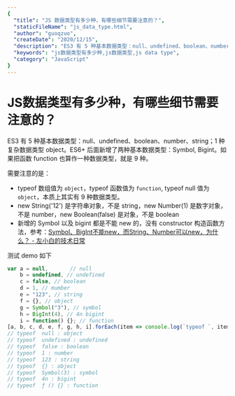 ```yaml
---
{
  "title": "JS 数据类型有多少种，有哪些细节需要注意的？",
  "staticFileName": "js_data_type.html",
  "author": "guoqzuo",
  "createDate": "2020/12/15",
  "description": "ES3 有 5 种基本数据类型：null、undefined、boolean、number、string；1 种复杂数据类型 object。ES6+ 后面新增了两种基本数据类型：Symbol, Bigint。如果把函数 function 也算作一种数据类型，就是 9 种。需要注意的是：- typeof 数组值为 `object`，typeof 函数值为 `function`, typeof null 值为 `object`，本质上其实有 9 种数据类型。- new String('12') 是字符串对象，不是 string，new Number(1) 是数字对象，不是 number，new Boolean(false) 是对象，不是 boolean",
  "keywords": "js数据类型有多少种,js数据类型,js data type",
  "category": "JavaScript"
}
---
```

# JS数据类型有多少种，有哪些细节需要注意的？
ES3 有 5 种基本数据类型：null、undefined、boolean、number、string；1 种复杂数据类型 object。ES6+ 后面新增了两种基本数据类型：Symbol, Bigint。如果把函数 function 也算作一种数据类型，就是 9 种。

需要注意的是：
- typeof 数组值为 `object`，typeof 函数值为 `function`, typeof null 值为 `object`，本质上其实有 9 种数据类型。
- new String('12') 是字符串对象，不是 string，new Number(1) 是数字对象，不是 number，new Boolean(false) 是对象，不是 boolean
- 新增的 Symbol 以及 bigint 都是不能 new 的，没有 constructor 构造函数方法，参考：[Symbol、BigInt不能new，而String、Number可以new，为什么？ - 左小白的技术日常](http://127.0.0.1:3001/blog/2019/12/new_check.html)

测试 demo 如下
```js
var a = null,       // null
    b = undefined, // undefined 
    c = false, // boolean
    d = 1, // mumber
    e = "123", // string
    f = {}, // object
    g = Symbol("3"), // symbol
    h = BigInt(4), // 4n bigint
    i = function() {}; // function
[a, b, c, d, e, f, g, h, i].forEach(item => console.log(`typeof `, item, `: ${typeof item}`))
// typeof  null : object
// typeof  undefined : undefined
// typeof  false : boolean
// typeof  1 : number
// typeof  123 : string
// typeof  {} : object
// typeof  Symbol(3) : symbol
// typeof  4n : bigint
// typeof  ƒ () {} : function
```